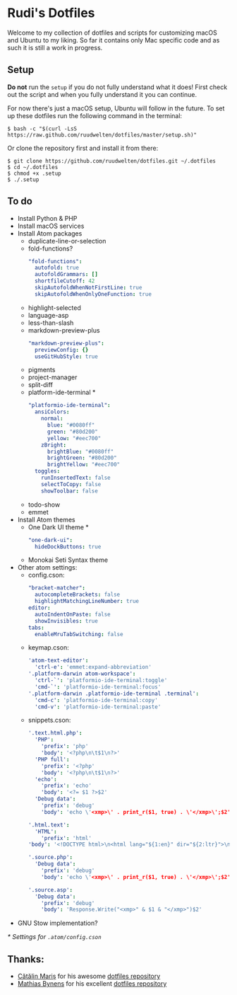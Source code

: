 # Rudi's Dotfiles

Welcome to my collection of dotfiles and scripts for customizing macOS and
Ubuntu to my liking. So far it contains only Mac specific code and as such it is
still a work in progress.

## Setup

**Do not** run the `setup` if you do not fully understand what it does! First
check out the script and when you fully understand it you can continue.

For now there's just a macOS setup, Ubuntu will follow in the future. To set up
these dotfiles run the following command in the terminal:

    $ bash -c "$(curl -LsS https://raw.github.com/ruudwelten/dotfiles/master/setup.sh)"

Or clone the repository first and install it from there:

    $ git clone https://github.com/ruudwelten/dotfiles.git ~/.dotfiles
    $ cd ~/.dotfiles
    $ chmod +x .setup
    $ ./.setup

## To do

- Install Python & PHP
- Install macOS services
- Install Atom packages
  - duplicate-line-or-selection
  - fold-functions?
    ```yaml
    "fold-functions":
      autofold: true
      autofoldGrammars: []
      shortfileCutoff: 42
      skipAutofoldWhenNotFirstLine: true
      skipAutofoldWhenOnlyOneFunction: true
    ```
  - highlight-selected
  - language-asp
  - less-than-slash
  - markdown-preview-plus
    ```yaml
    "markdown-preview-plus":
      previewConfig: {}
      useGitHubStyle: true
    ```
  - pigments
  - project-manager
  - split-diff
  - platform-ide-terminal *
    ```yaml
    "platformio-ide-terminal":
      ansiColors:
        normal:
          blue: "#0080ff"
          green: "#80d200"
          yellow: "#eec700"
        zBright:
          brightBlue: "#0080ff"
          brightGreen: "#80d200"
          brightYellow: "#eec700"
      toggles:
        runInsertedText: false
        selectToCopy: false
        showToolbar: false
    ```
  - todo-show
  - emmet
- Install Atom themes
  - One Dark UI theme *
    ```yaml
    "one-dark-ui":
      hideDockButtons: true
    ```
  - Monokai Seti Syntax theme
- Other atom settings:
  - config.cson:
    ```yaml
    "bracket-matcher":
      autocompleteBrackets: false
      highlightMatchingLineNumber: true
    editor:
      autoIndentOnPaste: false
      showInvisibles: true
    tabs:
      enableMruTabSwitching: false
    ```
  - keymap.cson:
    ```yaml
    'atom-text-editor':
      'ctrl-e': 'emmet:expand-abbreviation'
    '.platform-darwin atom-workspace':
      'ctrl-`': 'platformio-ide-terminal:toggle'
      'cmd-`': 'platformio-ide-terminal:focus'
    '.platform-darwin .platformio-ide-terminal .terminal':
      'cmd-c': 'platformio-ide-terminal:copy'
      'cmd-v': 'platformio-ide-terminal:paste'
    ```
  - snippets.cson:
    ```yaml
    '.text.html.php':
      'PHP':
        'prefix': 'php'
        'body': '<?php\n\t$1\n?>'
      'PHP full':
        'prefix': '<?php'
        'body': '<?php\n\t$1\n?>'
      'echo':
        'prefix': 'echo'
        'body': '<?= $1 ?>$2'
      'Debug data':
        'prefix': 'debug'
        'body': 'echo \'<xmp>\' . print_r($1, true) . \'</xmp>\';$2'

    '.html.text':
      'HTML':
        'prefix': 'html'
    'body': '<!DOCTYPE html>\n<html lang="${1:en}" dir="${2:ltr}">\n\t<head>\n\t\t<meta charset="utf-8">\n\t\t<meta content="width=device-width, initial-scale=1" name="viewport">\n\t\t<title>$3</    title>\n\t</head>\n\t<body>\n\t\t$4\n\t</body>\n</html>'

    '.source.php':
      'Debug data':
        'prefix': 'debug'
        'body': 'echo \'<xmp>\' . print_r($1, true) . \'</xmp>\';$2'

    '.source.asp':
      'Debug data':
        'prefix': 'debug'
        'body': 'Response.Write("<xmp>" & $1 & "</xmp>")$2'
    ```
- GNU Stow implementation?

*\* Settings for `.atom/config.cson`*

## Thanks:

- [Cătălin Mariș](https://catlanmaris.com/) for his awesome [dotfiles repository](https://github.com/alrra/dotfiles)
- [Mathias Bynens](https://mathiasbynens.be/) for his excellent [dotfiles repository](https://github.com/mathiasbynens/dotfiles)
